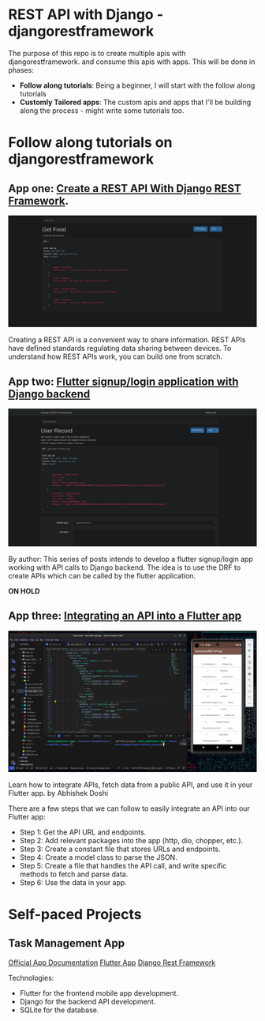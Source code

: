 # REST API with Django - djangorestframework

<p>
The purpose of this repo is to create multiple apis with djangorestframework.
and consume this apis with apps. This will be done in phases:
</p>

* <b>Follow along tutorials</b>: Being a beginner, I will start with the follow along tutorials
* <b>Customly Tailored apps</b>: The custom apis and apps that I'll be building along the process - might write some tutorials too.
# Follow along tutorials on djangorestframework

## App one: [Create a REST API With Django REST Framework](https://www.makeuseof.com/django-rest-api-create/).
![image](/images/appone.png)
<p>Creating a REST API is a convenient way to share information. REST APIs have defined standards regulating data sharing between devices. To understand how REST APIs work, you can build one from scratch.</p>

## App two: [Flutter signup/login application with Django backend](https://dev.to/amartyadev/flutter-app-authentication-with-django-backend-1-21cp)
![image](/images/apptwo.png)
<p>By author: This series of posts intends to develop a flutter signup/login app working with API calls to Django backend. The idea is to use the DRF to create APIs which can be called by the flutter application. </p>
<p><b>ON HOLD</b></p>

## App three: [Integrating an API into a Flutter app](https://blog.codemagic.io/rest-api-in-flutter/)
![image](/images/app3.png)
<p>Learn how to integrate APIs, fetch data from a public API, and use it in your Flutter app. by Abhishek Doshi </p>
<p>There are a few steps that we can follow to easily integrate an API into our Flutter app:</p>

* Step 1: Get the API URL and endpoints.
* Step 2: Add relevant packages into the app (http, dio, chopper, etc.).
* Step 3: Create a constant file that stores URLs and endpoints.
* Step 4: Create a model class to parse the JSON.
* Step 5: Create a file that handles the API call, and write specific methods to fetch and parse data.
* Step 6: Use the data in your app.

# Self-paced Projects

## Task Management App

[Official App Documentation](https://github.com/enzonjagi/Flutter_Apps/tree/main/projects/task_management/README.md)
[Flutter App](https://github.com/enzonjagi/Flutter_Apps/tree/main/projects/task_management)
[Django Rest Framework]()

<p>Technologies:</p>

* Flutter for the frontend mobile app development.
* Django for the backend API development.
* SQLite for the database.